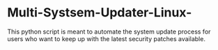 # Multi-Systsem-Updater-Linux-
This python script is meant to automate the system update process for users who want to keep up with the latest security patches available.
